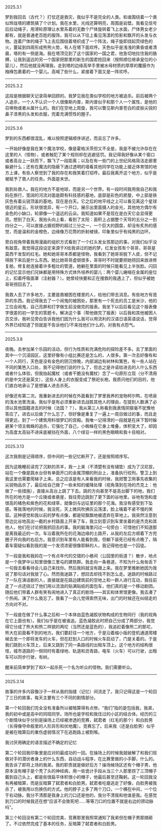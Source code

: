 2025.3.1

梦到我回去（古代？）打仗还是救灾，我似乎不是完全的人类。和谁围绕着一个类似玲珑塔的建筑搞了个计划。我在水里，光线还算明亮，周围是岩壁。我看见信号后拉动绳子，用滑轮原理让水里系着的无数个尸体旋转着飞上水面，尸体男女老少都有，就是普通老百姓的服饰，我可以从下往上看见荡漾的剪影和飘开的头发与衣物。连着尸体的绳子飞上去后围绕着塔织成了一个阵法，绳子旋即烧起荧绿色的火，蔓延到四周形成熊熊火势，有人在塔下面欢呼。天色似乎是浅浅的黄昏或者清晨，塔的有一侧是海。我在塔顶见到了这个国家的一国之君，他急切地拉住我的胳膊，让我到遥远的另一个国家把那里的新生的国君抢回来（按照顺位继承皇位的小婴儿），然后他就没再理我，走到塔的边缘高举手里被水母材质的厚厚的覆膜作为襁褓包裹着的一个婴儿。高喊了些什么，紧接着下面又是一阵欢呼。

***
2025.3.2

这段是根据聊天记录简单回顾的。我梦见我在类似学校的地方被追杀。前后被两个人追杀，一个人不认识一个人很像斯内普，斯内普似乎和那个人一个属性，是他的召唤物或者从属什么的。我们在空地上周旋，我可以瞥见斯内普苍白的皮肤尖锐的鼻子漆黑的头发和衣服，兜着充满惯性的圈子。

***
2025.3.6

梦到的东西都很混乱，难以按照逻辑顺序讲述，而且忘了许多。

一开始好像是我在某个魔法学校，像是霍格沃茨但又不全是，我是不被允许存在在这里的人（怪物），或者触犯了某个规则却在逃避惩罚。我记得我好像从某个窗口或者高台上一跃而下，飘飞了一段距离；以及在有一些门的上世纪风格简洁走廊里躲避什么；还有在魔法的隐蔽下通过透明的墙看其他同学在功能上接近体育馆的地方上课，有些人察觉到了我的存在和我笑着打招呼。最后我离开这个地方，似乎是被赋予了救人的任务。外面是末世。

我到处救人。我在的地方不是地球，而是另一个世界。有一段时间我用我自己和我妈在旅行，宽阔的河流对面是颇有科技感的基地，底部是彩色的房屋，中上部是铁灰色有着尖锐顶盖的基地。现在是白天。它之后的地平线之上可以看见离这个星球很近的星云，形状很诡异，有一个开口，展示出里面摄人的金光，其他地方偶尔有金色的小缺口，轮廓像一个遥远的云朵。我知道如果不是现在是白天它会显得更亮。想到了白天，我抬头向上看，看到了太阳：面积上占据整个天穹的五分之一到四分之一，可以直接占据视野的超过三分之一，一个巨大的圆盘，却没有炙热的感觉，而是温和的金橙色，边缘像万花筒的折射棱镜，印象里似乎有纯黑的边环。

旁白视角带着我用漫画的组织方式看到了一个红头发女孩那边的事。对我们似乎没有敌意。我觉得这段设定来源于X给我讲过的她的梦。红发女孩有个哥哥，哥哥是莫西干发型的红毛。她和她哥哥本质都是怪物，我看到了她哥哥脱下人皮，但不记得脱下来后是什么东西。她比她哥哥虚弱很多，哥哥时不时就要把她捞回来放进修复舱。修复舱连接着许多粗壮的管道，她躺在里面的时候只能看见上半张脸。闪回的记忆显示他们兄妹都是用特殊方式体外培养的婴儿：两个婴儿蜷缩在金属的座位上，扣着呼吸面罩（注射器？）。她曾经快要和正在搜救的我遇上了，但似乎被她哥哥捞回去了。

我救人去了许多地方，主要是救被困在楼里的人，给他们带去消息。有些地方有诡异的东西。我记得我去了一个闹鬼的被困处，那里有一个死去的员工是米沙，他的工位会闹鬼，自己亮屏和打字做生前没做完的报表。我坐下以后后看见这个报表像字很差的初一学生的答题卡。解决这个事（帮他做完了报表）以后我和其他被困人员交涉。我听见旁白告诉我他们因为什么我可以用流利的汉语日语英语说话，觉得外界已经知道了但就是不告诉他们/不来找他们什么的，对我有点怨气。

***
2025.3.8

夜晚。去参加某个乐园的活动，但行为性质和充满危险的探险差不多。去了里面的其中一个沉浸园区，这里好像有小组比赛还是怎么的，人很多。第一次去好像有和一个人同行，天色是没有金色的阴沉傍晚，内部湖边有树林和篱笆，有一些人站在不同的篱笆入口处，我不记得他们说的什么了，但总之是许诺给进去的人什么东西或者什么体验，但我抬起魔杖（或者干脆没有魔杖）念了一句原形立现（分不清用的是中文还是英文），这些人身上的衣服变成了祭祀长袍，我质问他们的目的，他们直白地承认了是想骗人进去杀死。

好像还有第二次。我重新进去的时候在外面看到了梦里我养的宠物柯尔鸭，在喷泉的浅水池里洗澡。我似乎是有必须重新进去战胜其他人的理由，在提到人数满了必须以其他国籍进去的时候（法国？？），我从第三人称看到我表情阴狠毫不犹豫地答应了。进去以后做了什么忘了，但好像是重复了一遍上一周目做过的事，而且走得更远，到了一个建筑用料很梦幻的宫殿。我唯一记得清的一段就是在床下暂时躲避某个领主蜘蛛的追杀，它强化了自己，小蜘蛛在它身上堆叠，体积变大了，却因为高度太高钻不进床底被挡在外面，八个绿豆一样的黑色眼睛和我十目相对。

***
2025.3.13

这次我倒是记得顺序，但中间的一些记忆断开了，还是按照顺序写。

因为这晚睡前读完了沉默的羔羊，我一上来（不清楚有没有铺垫）成为了汉尼拔，站在一个像是跳水台但有单面开口的金属顶棚的刑台上，准备执行绞刑。警卫上到我这里也需要爬梯子上来。总之应该是有人来看我的时候，我把警卫用事先收集的尖锐物品杀了，最后给自己做了一些未知的缓降处理（视角落到在场的杰克上：他做了一些措施），直接从高台上跳了下去。跳的方向甚至不是高台脚下的地，我们所在的地方是一个丘陵或者悬崖，我往旁边跳到了更下面的谷地里。谷地有饱和度很高的橘色和紫色的花和绿草，就像剑与远征里的那个花海。我没有感受到下坠感。等我落地的时候，我没死，天上微风吹拂灰云荡漾，脸上噙着不紧不慢的笑容。这种感觉和我以前的梦有点像，都是轻飘飘地被遗弃在草地上。我突然注意到旁边比谷地高出一截的乡村路面上开来了车，我立刻意识到车里坐着的是杰克和其他人，他们在讨论把我抓回去的事。我的脑海里闪过一句旁白：可惜他们不知道那是离我最近的一次。车沿着我所在的花海边缘的土路开，从我的左后方顺着下方兜圈子开向我的右后方。我意识到车里有人能看到我，但躺下装死已经有点晚了，隔着车窗疑似看到我的是一个发须浓密很像耶稣的人，我记得他也是一个囚徒。

下一段是我和我妈在一个有点年代的交错的小巷间（公园里的街道？）散步，地点是一个我梦中认知里很像三里屯的建筑群。我走向一条巷道，不知为什么匆匆丢下一句我去看看待会儿自己来找你。然后我妈就没有跟上来。我在梦里推断她因为我说了那句话对我放了心。然而我迷路了，想回去却找不到怎么走。迷路的时候路过了一队在演话剧的人，直接就是在路边建筑前的空地上和一群人进行互动，我往前走了一点还绕过了他们用以流浪的贴满贴纸的面包车，他们真的是一个移动剧团。随后他们带着人群有笑有闹地进入了真正的剧场——其实和体育馆更像。我去凑了个热闹。演了什么我忘了。我看了一会儿觉得索然无味，出门的时候还在纠结走的方向对不对。

下一段是在做了什么事之后和一个本体由蓝色凝胶状物构成的生物同行（我的视角在它上面也有）。我们似乎是在被谁追。蓝色凝胶此时把自己分成了两部分，我觉得它分成了熊大和熊二样貌的两坨（当然还是蓝色的），我追赶着像熊二的那坨，熊大在前面看不到的地方。我们要赶往一个地方，于是沿着缩小版的登机通道爬楼梯去坐一个即将发车的火车，但在赶到入口的时候火车启动了，门是关着的。于是我们跳到火车顶上，后来又跳到了同一条路线的出租车顶上。这个地方的结构很怪，城市道路的一侧同时有着绿地、轨道和沥青路，电车（火车）可以行驶，出租车可以同步行驶，有树。

醒来前简单梦到了和X一起杀死一个名为听众的怪物。我们需要听众。

***
2025.3.14

故事的许多内容像沙子一样从我的指缝（记忆）间流走了。我只记得这是一个轮回了三日的故事，每天主要有三个不同的剧情部分。

第一个轮回我们完全没有准备所以被暗算得有点惨。“我们”指的是包括我，我弟，我的初中或是高中的同班同学。场所也是学校和我住过的小区的结合体。经历的三个剧情块似乎分别是操场上已经被渗透的竞赛，弑君者（红毛的那个）和白脸男（长得像夺命舰里的人形异形和伏地魔）。竞赛忘了。后来我（还是白脸男）似乎是被在暗算后的重伤虚弱情况下在逃跑路上被割喉。

我讨厌用确定的语言描述不确定的记忆

第二个轮回我印象里是应对的最成功的一回。在操场上的时候我就破解了和我们班做对手的潜伏者身上的什么东西，自动战斗程序，在比赛里做的小手脚，什么的。我告诉了即将上场的我弟。我的职责就是做好后方？操场候场区还有个帽子男，他原本没有帽子是个秃了头的神经病，用一些诡计手段从当三个人那里捞了三顶帽子戴到自己头上，都是些很扁平体积很小的帽子，他最后甚至还鞠躬。这一轮回我没有再被暗算，而是反暗算了弑君者和白脸男。弑君者吃瘪逃走了好像，白脸男被我杀了，被我用以伤换伤的方式。他的脖子上多了两个刀口，一个横在中间，一个位于右动脉。我分不清那是我身上的刀口还是他的，我分不清我和他谁是我。在感觉到刀口的时候我还在想“应该不会致死吧……等等刀口的位置不就是右边的颈动脉吗”。

第三个轮回没有第二个轮回完美，竞赛那里我照常通知了我弟但在帽子男那搞砸了。不过依然完成了基本的任务，反暗算了弑君者和白脸男。
